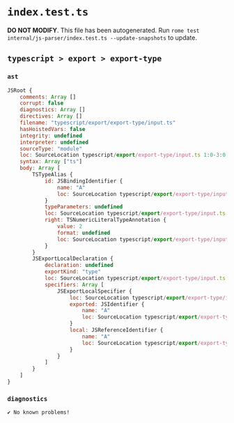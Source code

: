 # `index.test.ts`

**DO NOT MODIFY**. This file has been autogenerated. Run `rome test internal/js-parser/index.test.ts --update-snapshots` to update.

## `typescript > export > export-type`

### `ast`

```javascript
JSRoot {
	comments: Array []
	corrupt: false
	diagnostics: Array []
	directives: Array []
	filename: "typescript/export/export-type/input.ts"
	hasHoistedVars: false
	integrity: undefined
	interpreter: undefined
	sourceType: "module"
	loc: SourceLocation typescript/export/export-type/input.ts 1:0-3:0
	syntax: Array ["ts"]
	body: Array [
		TSTypeAlias {
			id: JSBindingIdentifier {
				name: "A"
				loc: SourceLocation typescript/export/export-type/input.ts 1:5-1:6 (A)
			}
			typeParameters: undefined
			loc: SourceLocation typescript/export/export-type/input.ts 1:0-1:11
			right: TSNumericLiteralTypeAnnotation {
				value: 2
				format: undefined
				loc: SourceLocation typescript/export/export-type/input.ts 1:9-1:10
			}
		}
		JSExportLocalDeclaration {
			declaration: undefined
			exportKind: "type"
			loc: SourceLocation typescript/export/export-type/input.ts 2:0-2:18
			specifiers: Array [
				JSExportLocalSpecifier {
					loc: SourceLocation typescript/export/export-type/input.ts 2:14-2:15
					exported: JSIdentifier {
						name: "A"
						loc: SourceLocation typescript/export/export-type/input.ts 2:14-2:15 (A)
					}
					local: JSReferenceIdentifier {
						name: "A"
						loc: SourceLocation typescript/export/export-type/input.ts 2:14-2:15 (A)
					}
				}
			]
		}
	]
}
```

### `diagnostics`

```
✔ No known problems!

```
